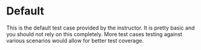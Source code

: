 # Default

This is the default test case provided by the instructor. It is pretty basic and you should not rely on this completely. More test cases testing against various scenarios would allow for better test coverage.